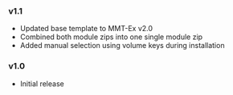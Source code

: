 ### v1.1
- Updated base template to MMT-Ex v2.0
- Combined both module zips into one single module zip
- Added manual selection using volume keys during installation

### v1.0
- Initial release

